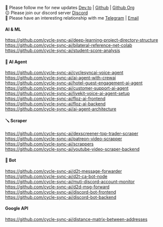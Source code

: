 👻 Please follow me for new updates [Dev.to](https://dev.to/cyclesync-ai) | [Github](https://github.com/bigdata5911) | [Github Org](https://github.com/cycle-sync-ai) <br />
😉 Please join our discord server [Discord](https://discord.gg/TawJX4ue) <br />
💫 Please have an interesting relationship with me [Telegram](https://t.me/bigdata5911) | [Email](mailto:worker.opentext@gmail.com) <br />


#### AI & ML
https://github.com/cycle-sync-ai/deep-learning-project-directory-structure <br />
https://github.com/cycle-sync-ai/bilateral-reference-net-colab <br />
https://github.com/cycle-sync-ai/student-score-analysis <br />

#### 🤖 AI Agent
https://github.com/cycle-sync-ai/cyclesyncai-voice-agent <br />
https://github.com/cycle-sync-ai/ai-agent-with-crewai <br />
https://github.com/cycle-sync-ai/hotel-guest-engagement-ai-agent <br />
https://github.com/cycle-sync-ai/customer-support-ai-agent <br />
https://github.com/cycle-sync-ai/livekit-voice-ai-agent-setup <br />
https://github.com/cycle-sync-ai/floz-ai-frontend <br />
https://github.com/cycle-sync-ai/floz-ai-backend <br />
https://github.com/cycle-sync-ai/ai-agent-architecture <br />

#### 🪛 Scraper
https://github.com/cycle-sync-ai/dexscreener-top-trader-scraper <br />
https://github.com/cycle-sync-ai/patreon-video-scrapper <br />
https://github.com/cycle-sync-ai/scrappers <br />
https://github.com/cycle-sync-ai/youtube-video-scraper-backend <br />

#### 👻 Bot
https://github.com/cycle-sync-ai/d2t-message-forwarder
https://github.com/cycle-sync-ai/d2t-ca-bot-node
https://github.com/cycle-sync-ai/muti-discord-account-monitor
https://github.com/cycle-sync-ai/d2d-msg-forward
https://github.com/cycle-sync-ai/discord-bot-frontend <br />
https://github.com/cycle-sync-ai/discord-bot-backend <br />

#### Google API
https://github.com/cycle-sync-ai/distance-matrix-between-addresses <br />
